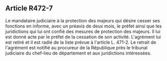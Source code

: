 ## Article R472-7

Le mandataire judiciaire à la protection des majeurs qui désire cesser ses fonctions en informe, avec un
préavis de deux mois, le préfet ainsi que les juridictions qui lui ont confié des mesures de protection des
majeurs. Il lui est donné acte par le préfet de la cessation de son activité. L'agrément lui est retiré et il est
radié de la liste prévue à l'article L. 471-2. Le retrait de l'agrément est notifié au procureur de la République
près le tribunal judiciaire du chef-lieu de département et aux juridictions intéressées.

